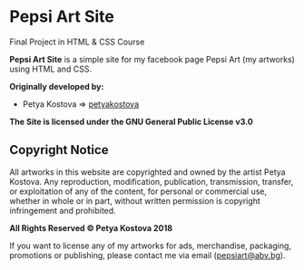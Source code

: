 # Pepsi Art Site

Final Project in HTML & CSS Course

**Pepsi Art Site** is a simple site for my facebook page Pepsi Art (my artworks) using HTML and CSS. 

**Originally developed by:**
* Petya Kostova => [petyakostova](https://github.com/petyakostova)

**The Site is licensed under the GNU General Public License v3.0**

## Copyright Notice

All artworks in this website are copyrighted and owned by the artist Petya Kostova. Any reproduction, modification, publication, transmission, transfer, or exploitation of any of the content, for personal or commercial use, whether in whole or in part, without written permission is copyright infringement and prohibited. 

**All Rights Reserved © Petya Kostova 2018**

If you want to license any of my artworks for ads, merchandise, packaging, promotions or publishing, please contact me via email (pepsiart@abv.bg).
